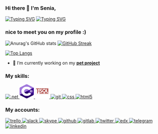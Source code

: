 ### Hi there 👋 I'm Senia,

[![Typing SVG](https://readme-typing-svg.demolab.com/?lines=Software+engineer;.NET+developer;IT+specialist&color=95a7ef&center=true)](https://git.io/typing-svg)
[![Typing SVG](https://readme-typing-svg.demolab.com/?lines=2+years+experience;Entry+level;10+years+experience&color=95a7ef&center=true)](https://git.io/typing-svg)
### nice to meet you on my profile :)

![Anurag's GitHub stats](https://github-readme-stats.vercel.app/api?username=senia1&show_icons=true&theme=radical)
[![GitHub Streak](https://streak-stats.demolab.com/?user=senia1&theme=radical)](https://git.io/streak-stats)

[![Top Langs](https://github-readme-stats.vercel.app/api/top-langs/?username=senia1&show_icons=true&theme=tokyonight)](https://github.com/anuraghazra/github-readme-stats)

- 🌱 I’m currently working on my <a href="https://github.com/senia1/Geography_test">**pet project**</a>

<h3>My skills:</h3>

  <a href="https://dotnet.microsoft.com/en-us/" target="_blank" rel="noreferrer"> <img src="https://www.vectorlogo.zone/logos/dotnet/dotnet-vertical.svg" alt=".net" width="45" height="45"/> </a> 
  <a href="https://microsoft.com" target="_blank" rel="noreferrer"> <img src="images/see_sharp.svg" alt="see_sharp" width="45" height="45"/> </a> 
  <a href="https://microsoft.com" target="_blank" rel="noreferrer"> <img src="images/t-sql.svg" alt="t-sql" width="45" height="45"/> </a> 
  <a href="https://git-scm.com/" target="_blank" rel="noreferrer"> <img src="https://www.vectorlogo.zone/logos/git-scm/git-scm-icon.svg" alt="git" width="45" height="45"/> </a> 
  <a href="https://www.w3.org/" target="_blank" rel="noreferrer"> <img src="https://www.vectorlogo.zone/logos/netlifyapp_watercss/netlifyapp_watercss-official.svg" alt="css" width="90" height="45"/> </a> 
  <a href="https://www.w3.org/" target="_blank" rel="noreferrer"> <img src="https://www.vectorlogo.zone/logos/w3_html5/w3_html5-icon.svg" alt="html5" width="45" height="45"/> </a> 
  
  <h3>My accounts:</h3>
  <a href="https://trello.com/" target="_blank" rel="noreferrer"> <img src="https://www.vectorlogo.zone/logos/trello/trello-icon.svg" alt="trello" width="45" height="45"/> </a>    
  <a href="https://slack.com/" target="_blank" rel="noreferrer"> <img src="https://www.vectorlogo.zone/logos/slack/slack-icon.svg" alt="slack" width="45" height="45"/> </a> 
   <a href="https://www.skype.com/" target="_blank" rel="noreferrer"> <img src="https://www.vectorlogo.zone/logos/skype/skype-icon.svg" alt="skype" width="45" height="45"/> </a> 
  <a href="https://github.com/" target="_blank" rel="noreferrer"> <img src="https://www.vectorlogo.zone/logos/github/github-icon.svg" alt="github" width="45" height="45"/> </a> 
   <a href="https://about.gitlab.com/" target="_blank" rel="noreferrer"> <img src="https://www.vectorlogo.zone/logos/gitlab/gitlab-icon.svg" alt="gitlab" width="45" height="45"/> </a> 
    <a href="https://twitter.com/home" target="_blank" rel="noreferrer"> <img src="https://www.vectorlogo.zone/logos/twitter/twitter-icon.svg" alt="twitter" width="45" height="45"/> </a> 
    <a href="https://www.edx.org/" target="_blank" rel="noreferrer"> <img src="https://www.vectorlogo.zone/logos/edx/edx-icon.svg" alt="edx" width="45" height="45"/> </a> 
    <a href="https://web.telegram.org/" target="_blank" rel="noreferrer"> <img src="https://www.vectorlogo.zone/logos/telegram/telegram-icon.svg" alt="telegram" width="45" height="45"/> </a>
    <a href="https://www.linkedin.com/" target="_blank" rel="noreferrer"> <img src="https://www.vectorlogo.zone/logos/linkedin/linkedin-icon.svg" alt="linkedin" width="45" height="45"/> </a> 
